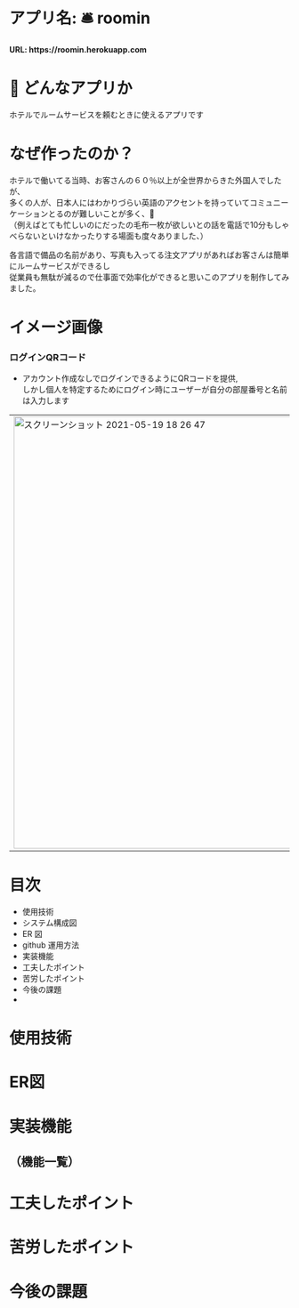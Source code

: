 # アプリ名: :bellhop_bell: roomin 

<h4> URL: https://roomin.herokuapp.com</h4>

# :thinking: どんなアプリか
ホテルでルームサービスを頼むときに使えるアプリです

# なぜ作ったのか？
ホテルで働いてる当時、お客さんの６０％以上が全世界からきた外国人でしたが、<br>
多くの人が、日本人にはわかりづらい英語のアクセントを持っていてコミュニーケーションとるのが難しいことが多く、:exploding_head:<br>
（例えばとても忙しいのにだったの毛布一枚が欲しいとの話を電話で10分もしゃべらないといけなかったりする場面も度々ありました、）<br>

各言語で備品の名前があり、写真も入ってる注文アプリがあればお客さんは簡単にルームサービスができるし<br>
従業員も無駄が減るので仕事面で効率化ができると思いこのアプリを制作してみました。

# イメージ画像
### ログインQRコード 
- アカウント作成なしでログインできるようにQRコードを提供,<br>
しかし個人を特定するためにログイン時にユーザーが自分の部屋番号と名前は入力します

<table><tr><td>
    <img width="777" alt="スクリーンショット 2021-05-19 18 26 47" src="https://user-images.githubusercontent.com/65806682/118789878-2ea1dc00-b8d0-11eb-93f8-cd7f2f468129.png">

</td></tr></table>

# 目次

- 使用技術
- システム構成図
- ER 図
- github 運用方法
- 実装機能
- 工夫したポイント
- 苦労したポイント
- 今後の課題
- 
# 使用技術
# ER図

# 実装機能
## （機能一覧）
# 工夫したポイント
# 苦労したポイント
# 今後の課題
